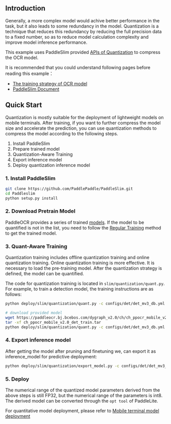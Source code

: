 
## Introduction

Generally, a more complex model would achive better performance in the task, but it also leads to some redundancy in the model.
Quantization is a technique that reduces this redundancy by reducing the full precision data to a fixed number,
so as to reduce model calculation complexity and improve model inference performance.

This example uses PaddleSlim provided [APIs of Quantization](https://paddlepaddle.github.io/PaddleSlim/api/quantization_api/) to compress the OCR model.

It is recommended that you could understand following pages before reading this example：
- [The training strategy of OCR model](../../../doc/doc_en/quickstart_en.md)
- [PaddleSlim Document](https://paddlepaddle.github.io/PaddleSlim/api/quantization_api/)

## Quick Start
Quantization is mostly suitable for the deployment of lightweight models on mobile terminals.
After training, if you want to further compress the model size and accelerate the prediction, you can use quantization methods to compress the model according to the following steps.

1. Install PaddleSlim
2. Prepare trained model
3. Quantization-Aware Training
4. Export inference model
5. Deploy quantization inference model


### 1. Install PaddleSlim

```bash
git clone https://github.com/PaddlePaddle/PaddleSlim.git
cd Paddleslim
python setup.py install
```


### 2. Download Pretrain Model
PaddleOCR provides a series of trained [models](../../../doc/doc_en/models_list_en.md).
If the model to be quantified is not in the list, you need to follow the [Regular Training](../../../doc/doc_en/quickstart_en.md) method to get the trained model.


### 3. Quant-Aware Training
Quantization training includes offline quantization training and online quantization training.
Online quantization training is more effective. It is necessary to load the pre-training model.
After the quantization strategy is defined, the model can be quantified.

The code for quantization training is located in `slim/quantization/quant.py`. For example, to train a detection model, the training instructions are as follows:
```bash
python deploy/slim/quantization/quant.py -c configs/det/det_mv3_db.yml -o Global.pretrained_model='your trained model'   Global.save_model_dir=./output/quant_model

# download provided model
wget https://paddleocr.bj.bcebos.com/dygraph_v2.0/ch/ch_ppocr_mobile_v2.0_det_train.tar
tar -xf ch_ppocr_mobile_v2.0_det_train.tar
python deploy/slim/quantization/quant.py -c configs/det/det_mv3_db.yml -o Global.pretrained_model=./ch_ppocr_mobile_v2.0_det_train/best_accuracy   Global.save_model_dir=./output/quant_model
```


### 4. Export inference model

After getting the model after pruning and finetuning we, can export it as inference_model for predictive deployment:

```bash
python deploy/slim/quantization/export_model.py -c configs/det/det_mv3_db.yml -o Global.checkpoints=output/quant_model/best_accuracy Global.save_inference_dir=./output/quant_inference_model
```

### 5. Deploy
The numerical range of the quantized model parameters derived from the above steps is still FP32, but the numerical range of the parameters is int8.
The derived model can be converted through the `opt tool` of PaddleLite.

For quantitative model deployment, please refer to [Mobile terminal model deployment](../../lite/readme_en.md)
